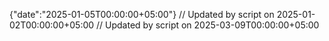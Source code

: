 {"date":"2025-01-05T00:00:00+05:00"}
// Updated by script on 2025-01-02T00:00:00+05:00
// Updated by script on 2025-03-09T00:00:00+05:00
